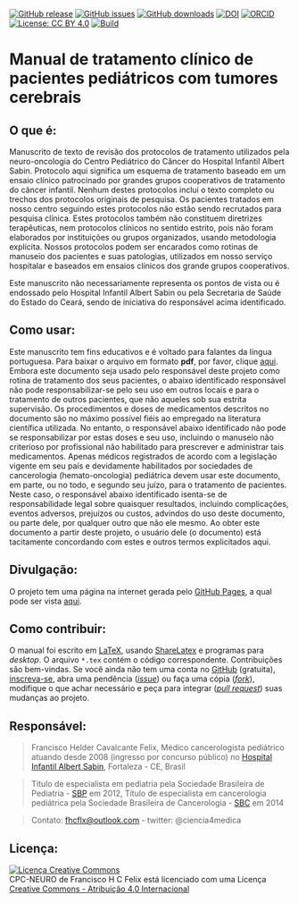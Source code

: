 [![GitHub release](https://img.shields.io/github/release/fhcflx/cpc-neuro.svg)](https://github.com/fhcflx/cpc-neuro/releases)
[![GitHub issues](https://img.shields.io/github/issues/fhcflx/cpc-neuro.svg)](https://github.com/fhcflx/cpc-neuro/issues)
[![GitHub downloads](https://img.shields.io/github/downloads/fhcflx/cpc-neuro/total.svg)](https://github.com/fhcflx/cpc-neuro/releases)
[![DOI](https://zenodo.org/badge/DOI/10.5281/zenodo.845724.svg)](https://doi.org/10.5281/zenodo.845724)
[![ORCID](https://img.shields.io/badge/ORCID-0000--0002--8398--0993-blue.svg)](http://orcid.org/0000-0002-8398-0993)
[![License: CC BY 4.0](https://img.shields.io/badge/License-CC%20BY%204.0-lightgrey.svg)](https://creativecommons.org/licenses/by/4.0)
[![Build](https://img.shields.io/travis/fhcflx/cpc-neuro.svg)](https://travis-ci.org/fhcflx/cpc-neuro)

# Manual de tratamento clínico de pacientes pediátricos com tumores cerebrais

## O que é:

Manuscrito de texto de revisão dos protocolos de tratamento utilizados pela neuro-oncologia do Centro Pediátrico do Câncer do Hospital Infantil Albert Sabin. Protocolo aqui significa um esquema de tratamento baseado em um ensaio clínico patrocinado por grandes grupos cooperativos de tratamento do câncer infantil. Nenhum destes protocolos inclui o texto completo ou trechos dos protocolos originais de pesquisa. Os pacientes tratados em nosso centro seguindo estes protocolos não estão sendo recrutados para pesquisa clínica. Estes protocolos também não constituem diretrizes terapêuticas, nem protocolos clínicos no sentido estrito, pois não foram elaborados por instituições ou grupos organizados, usando metodologia explícita. Nossos protocolos podem ser encarados como rotinas de manuseio dos pacientes e suas patologias, utilizados em nosso serviço hospitalar e baseados em ensaios clínicos dos grande grupos cooperativos.

Este manuscrito não necessariamente representa os pontos de vista ou é endossado pelo Hospital Infantil Albert Sabin
ou pela Secretaria de Saúde do Estado do Ceará, sendo de iniciativa do responsável acima identificado.

## Como usar:

Este manuscrito tem fins educativos e é voltado para falantes da língua portuguesa. Para baixar o arquivo em formato **pdf**, por favor, clique [aqui][manuscrito]. Embora este documento seja usado pelo responsável deste projeto como rotina de tratamento dos seus pacientes, o abaixo identificado responsável não pode responsabilizar-se pelo seu uso em outros locais e para o tratamento de outros pacientes, que não aqueles sob sua estrita supervisão. Os procedimentos e doses de medicamentos descritos no documento são no máximo possível fiéis ao empregado na literatura científica utilizada. No entanto, o responsável abaixo identificado não pode se responsabilizar por estas doses e seu uso, incluindo o manuseio não criterioso por profissional não habilitado para prescrever e administrar tais medicamentos. Apenas médicos registrados de acordo com a legislação vigente em seu país e devidamente habilitados por sociedades de cancerologia (hemato-oncologia) pediátrica devem usar este documento, em parte, ou no todo, e segundo seu juízo, para o tratamento de pacientes. Neste caso, o responsável abaixo identificado isenta-se de responsabilidade legal sobre quaisquer resultados, incluindo complicações, eventos adversos, prejuízos ou custos, advindos do uso deste documento, ou parte dele, por qualquer outro que não ele mesmo. Ao obter este documento a partir deste projeto, o usuário dele (o documento) está tacitamente concordando com estes e outros termos explicitados aqui.

## Divulgação:

O projeto tem uma página na internet gerada pelo [GitHub Pages][pages], a qual pode ser vista [aqui][projeto].

## Como contribuir:

O manual foi escrito em [LaTeX][latex], usando [ShareLatex][share] e programas para _desktop_. O arquivo ```*.tex``` contém o código correspondente. Contribuições são bem-vindas. Se você ainda não tem uma conta no [GitHub][gh] (gratuita), [inscreva-se][gh-i], abra uma pendência ([_issue_][issue]) ou faça uma cópia ([_fork_][fork]), modifique o que achar necessário e peça para integrar ([_pull request_][pull]) suas mudanças ao projeto.

## Responsável:

> Francisco Helder Cavalcante Felix,
> Médico cancerologista pediátrico
> atuando desde 2008 (ingresso por concurso público) no [Hospital Infantil Albert Sabin][hias], Fortaleza - CE, Brasil

<!-- > Membro da Sociedade Brasileira de Pediatria - [SBP][sbp] desde 2002,
> Membro da Sociedade Brasileira de Oncología Pediátrica - [SOBOPE][sobope] desde 2013,
> Membro da Society for Neuroncology - [SNO][sno] desde 2015 -->

> Título de especialista em pediatria pela Sociedade Brasileira de Pediatria - [SBP][sbp] em 2012,
> Título de especialista em cancerologia pediátrica pela Sociedade Brasileira de Cancerologia - [SBC][sbc] em 2014

> Contato: fhcflx@outlook.com - twitter: @ciencia4medica

## Licença:

<a rel="license" href="http://creativecommons.org/licenses/by/4.0/"><img alt="Licença Creative Commons" style="border-width:0" src="https://i.creativecommons.org/l/by/4.0/88x31.png" /></a><br /><span xmlns:dct="http://purl.org/dc/terms/" href="http://purl.org/dc/dcmitype/Text" property="dct:title" rel="dct:type">CPC-NEURO</span> de <span xmlns:cc="http://creativecommons.org/ns#" property="cc:attributionName">Francisco H C Felix</span> está licenciado com uma Licença <a rel="license" href="http://creativecommons.org/licenses/by/4.0/">Creative Commons - Atribuição 4.0 Internacional</a>

[pages]:https://pages.github.com
[manuscrito]:v0.1/CPC-NEURO2014.pdf?raw=true
[hias]:http://www.hias.ce.gov.br
[sbp]:http://www.sbp.com.br
[sobope]:http://www.sobope.org.br
[sno]:http://soc-neuro-onc.org
[projeto]:http://fhcflx.github.io/cpc-neuro
[gh]:https://github.com
[gh-i]:https://github.com/join?source=header-home
[issue]:https://github.com/fhcflx/cpc-neuro/issues/new
[fork]:https://help.github.com/articles/fork-a-repo/
[pull]:https://github.com/fhcflx/cpc-neuro/compare
[latex]:https://www.latex-project.org
[share]:https://pt.sharelatex.com/project
[sbc]:https://www.sbcancer.org.br/
